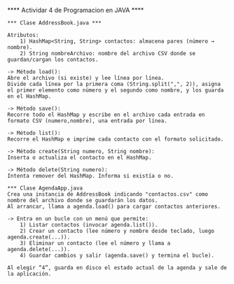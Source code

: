 **** Actividar 4 de Programacion en JAVA ****

	*** Clase AddressBook.java *** 
	
 	Atributos:
		1) HashMap<String, String> contactos: almacena pares (número → nombre).
		2) String nombreArchivo: nombre del archivo CSV donde se guardan/cargan los contactos.
	
 	-> Método load():
	Abre el archivo (si existe) y lee línea por línea.
	Divide cada línea por la primera coma (String.split(",", 2)), asigna el primer elemento como número y el segundo como nombre, y los guarda en el HashMap.
	
 	-> Método save():
	Recorre todo el HashMap y escribe en el archivo cada entrada en formato CSV (numero,nombre), una entrada por línea.
	
 	-> Método list():
	Recorre el HashMap e imprime cada contacto con el formato solicitado.
	
 	-> Método create(String numero, String nombre):
	Inserta o actualiza el contacto en el HashMap.
	
 	-> Método delete(String numero):
	Intenta remover del HashMap. Informa si existía o no.

	*** Clase AgendaApp.java
	Crea una instancia de AddressBook indicando "contactos.csv" como nombre del archivo donde se guardarán los datos.
	Al arrancar, llama a agenda.load() para cargar contactos anteriores.
 
	-> Entra en un bucle con un menú que permite:
		1) Listar contactos (invocar agenda.list()).
		2) Crear un contacto (lee número y nombre desde teclado, luego agenda.create(...)).
		3) Eliminar un contacto (lee el número y llama a agenda.delete(...)).
		4) Guardar cambios y salir (agenda.save() y termina el bucle).
	
	Al elegir “4”, guarda en disco el estado actual de la agenda y sale de la aplicación.
